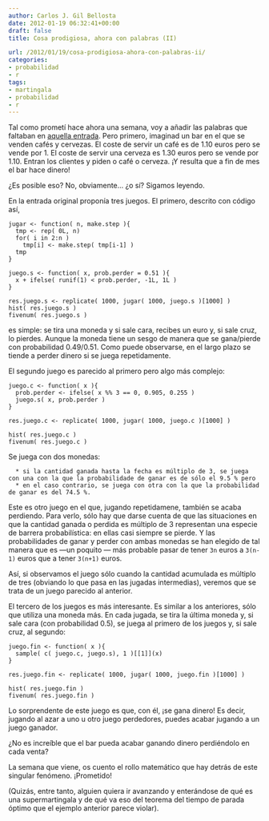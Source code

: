 ```yaml
---
author: Carlos J. Gil Bellosta
date: 2012-01-19 06:32:41+00:00
draft: false
title: Cosa prodigiosa, ahora con palabras (II)

url: /2012/01/19/cosa-prodigiosa-ahora-con-palabras-ii/
categories:
- probabilidad
- r
tags:
- martingala
- probabilidad
- r
---
```


Tal como prometí hace ahora una semana, voy a añadir las palabras que faltaban en [aquella entrada](http://www.datanalytics.com/blog/2012/01/12/cosa-prodigiosa-sin-palabras-i/). Pero primero, imaginad un bar en el que se venden cafés y cervezas. El coste de servir un café es de 1.10 euros pero se vende por 1. El coste de servir una cerveza es 1.30 euros pero se vende por 1.10. Entran los clientes y piden o café o cerveza. ¡Y resulta que a fin de mes el bar hace dinero!

¿Es posible eso? No, obviamente... ¿o sí? Sigamos leyendo.

En la entrada original proponía tres juegos. El primero, descrito con código así,








    jugar <- function( n, make.step ){
      tmp <- rep( 0L, n)
      for( i in 2:n )
        tmp[i] <- make.step( tmp[i-1] )
      tmp
    }

    juego.s <- function( x, prob.perder = 0.51 ){
      x + ifelse( runif(1) < prob.perder, -1L, 1L )
    }

    res.juego.s <- replicate( 1000, jugar( 1000, juego.s )[1000] )
    hist( res.juego.s )
    fivenum( res.juego.s )








es simple: se tira una moneda y si sale cara, recibes un euro y, si sale cruz, lo pierdes. Aunque la moneda tiene un sesgo de manera que se gana/pierde con probabilidad 0.49/0.51. Como puede observarse, en el largo plazo se tiende a perder dinero si se juega repetidamente.

El segundo juego es parecido al primero pero algo más complejo:








    juego.c <- function( x ){
      prob.perder <- ifelse( x %% 3 == 0, 0.905, 0.255 )
      juego.s( x, prob.perder )
    }

    res.juego.c <- replicate( 1000, jugar( 1000, juego.c )[1000] )

    hist( res.juego.c )
    fivenum( res.juego.c )








Se juega con dos monedas:



	  * si la cantidad ganada hasta la fecha es múltiplo de 3, se juega con una con la que la probabilidade de ganar es de sólo el 9.5 % pero
	  * en el caso contrario, se juega con otra con la que la probabilidad de ganar es del 74.5 %.

Este es otro juego en el que, jugando repetidamene, también se acaba perdiendo. Para verlo, sólo hay que darse cuenta de que las situaciones en que la cantidad ganada o perdida es múltiplo de 3 representan una especie de barrera probabilística: en ellas casi siempre se pierde. Y las probabilidades de ganar y perder con ambas monedas se han elegido de tal manera que es —un poquito — más probable pasar de tener `3n` euros a `3(n-1)` euros que a tener `3(n+1)` euros.

Así, si observamos el juego sólo cuando la cantidad acumulada es múltiplo de tres (obviando lo que pasa en las jugadas intermedias), veremos que se trata de un juego parecido al anterior.

El tercero de los juegos es más interesante. Es similar a los anteriores, sólo que utiliza una moneda más. En cada jugada, se tira la última moneda y, si sale cara (con probabilidad 0.5), se juega al primero de los juegos y, si sale cruz, al segundo:








    juego.fin <- function( x ){
      sample( c( juego.c, juego.s), 1 )[[1]](x)
    }

    res.juego.fin <- replicate( 1000, jugar( 1000, juego.fin )[1000] )

    hist( res.juego.fin )
    fivenum( res.juego.fin )








Lo sorprendente de este juego es que, con él, ¡se gana dinero! Es decir, jugando al azar a uno u otro juego perdedores, puedes acabar jugando a un juego ganador.

¿No es increíble que el bar pueda acabar ganando dinero perdiéndolo en cada venta?

La semana que viene, os cuento el rollo matemático que hay detrás de este singular fenómeno. ¡Prometido!

(Quizás, entre tanto, alguien quiera ir avanzando y enterándose de qué es una supermartingala y de qué va eso del teorema del tiempo de parada óptimo que el ejemplo anterior parece violar).
